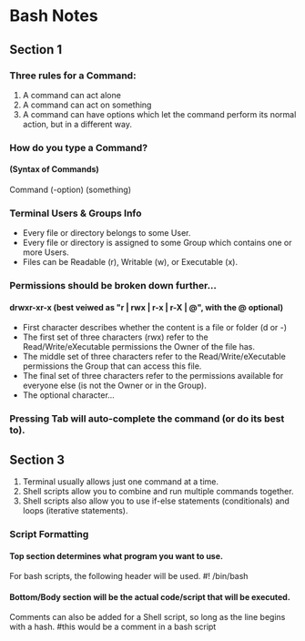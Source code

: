 Bash Notes
======

## Section 1
	
### Three rules for a Command: 
1. A command can act alone
2. A command can act on something
3. A command can have options which let the command perform its normal action, but in a different way.

### How do you type a Command? 
#### (Syntax of Commands)
Command (-option) (something)

### Terminal Users & Groups Info
* Every file or directory belongs to some User. 
* Every file or directory is assigned to some Group which contains one or more Users.
* Files can be Readable (r), Writable (w), or Executable (x).

### Permissions should be broken down further...
#### drwxr-xr-x (best veiwed as "r | rwx | r-x | r-X | @", with the @ optional)
* First character describes whether the content is a file or folder (d or -)
* The first set of three characters (rwx) refer to the Read/Write/eXecutable permissions the Owner of the file has. 
* The middle set of three characters refer to the Read/Write/eXecutable permissions the Group that can access this file. 
* The final set of three characters refer to the permissions available for everyone else (is not the Owner or in the Group). 
* The optional character...

### Pressing Tab will auto-complete the command (or do its best to).

## Section 3

1. Terminal usually allows just one command at a time.
2. Shell scripts allow you to combine and run multiple commands together. 
3. Shell scripts also allow you to use if-else statements (conditionals) and loops (iterative statements).

### Script Formatting
#### Top section determines what program you want to use. 
For bash scripts, the following header will be used.
	#! /bin/bash
#### Bottom/Body section will be the actual code/script that will be executed. 
Comments can also be added for a Shell script, so long as the line begins with a hash. 
	#this would be a comment in a bash script